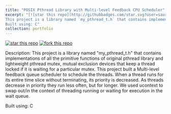 ```yaml
---
title: "POSIX Pthread Library with Multi-level Feedback CPU Scheduler"
excerpt: "[![star this repo](http://githubbadges.com/star.svg?user=saurabh-deochake&repo=POSIX-Pthread-Scheduler)](https://github.com/saurabh-deochake/POSIX-Pthread-Scheduler)[![fork this repo](http://githubbadges.com/fork.svg?user=saurabh-deochake&repo=POSIX-Pthread-Scheduler)](https://github.com/saurabh-deochake/POSIX-Pthread-Scheduler/fork) <br/><br/>
This project is a library named `my_pthread_t.h` that contains implementations of all the primitive functions of original pthread library.
Built using: C"
collection: portfolio
---
```


[![star this repo](http://githubbadges.com/star.svg?user=saurabh-deochake&repo=POSIX-Pthread-Scheduler)](https://github.com/saurabh-deochake/POSIX-Pthread-Scheduler)
[![fork this repo](http://githubbadges.com/fork.svg?user=saurabh-deochake&repo=POSIX-Pthread-Scheduler)](https://github.com/saurabh-deochake/POSIX-Pthread-Scheduler/fork)

Description: 
This project is a library named "my_pthread_t.h" that contains implementations of all the primitive functions of original pthread library and lightweight pthread mutex, mutual exclusion devices that keep a thread locked if it is waiting for a particular mutex. 
This project built a Multi-level feedback queue scheduler to schedule the threads. When a thread runs for its entire time 
slice without terminating, its priority is decreased. As threads decrease in priority they run less often, but for longer. 
We used ucontext to swap out/in the context of threading running or waiting for execution in the wait queue.

Built using: C
